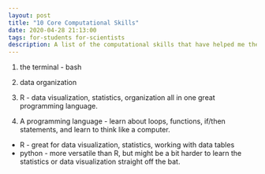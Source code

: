```yaml
---
layout: post
title: "10 Core Computational Skills"
date: 2020-04-28 21:13:00
tags: for-students for-scientists
description: A list of the computational skills that have helped me the most. 
---
```


1. the terminal - bash
2. data organization
3. R - data visualization, statistics, organization all in one great programming language. 

4. A programming language - learn about loops, functions, if/then statements, and learn to think like a computer. 
  + R - great for data visualization, statistics, working with data tables
  + python - more versatile than R, but might be a bit harder to learn the statistics or data visualization straight off the bat. 